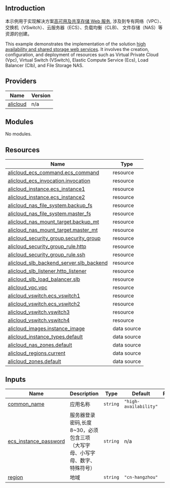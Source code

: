 ## Introduction
<!-- DOCS_DESCRIPTION_CN -->
本示例用于实现解决方案[高可用及共享存储 Web 服务](https://www.aliyun.com/solution/tech-solution/ha-web), 涉及到专有网络（VPC）、交换机（VSwitch）、云服务器（ECS）、负载均衡（CLB)、 文件存储（NAS）等资源的创建。
<!-- DOCS_DESCRIPTION_CN -->

<!-- DOCS_DESCRIPTION_EN -->
This example demonstrates the implementation of the solution [high availability and shared storage web services](https://www.aliyun.com/solution/tech-solution/ha-web). It involves the creation, configuration, and deployment of resources such as Virtual Private Cloud (Vpc), Virtual Switch (VSwitch), Elastic Compute Service (Ecs), Load Balancer (Clb), and File Storage NAS.
<!-- DOCS_DESCRIPTION_EN -->
    

<!-- BEGIN_TF_DOCS -->
## Providers

| Name | Version |
|------|---------|
| <a name="provider_alicloud"></a> [alicloud](#provider\_alicloud) | n/a |

## Modules

No modules.

## Resources

| Name | Type |
|------|------|
| [alicloud_ecs_command.ecs_command](https://registry.terraform.io/providers/aliyun/alicloud/latest/docs/resources/ecs_command) | resource |
| [alicloud_ecs_invocation.invocation](https://registry.terraform.io/providers/aliyun/alicloud/latest/docs/resources/ecs_invocation) | resource |
| [alicloud_instance.ecs_instance1](https://registry.terraform.io/providers/aliyun/alicloud/latest/docs/resources/instance) | resource |
| [alicloud_instance.ecs_instance2](https://registry.terraform.io/providers/aliyun/alicloud/latest/docs/resources/instance) | resource |
| [alicloud_nas_file_system.backup_fs](https://registry.terraform.io/providers/aliyun/alicloud/latest/docs/resources/nas_file_system) | resource |
| [alicloud_nas_file_system.master_fs](https://registry.terraform.io/providers/aliyun/alicloud/latest/docs/resources/nas_file_system) | resource |
| [alicloud_nas_mount_target.backup_mt](https://registry.terraform.io/providers/aliyun/alicloud/latest/docs/resources/nas_mount_target) | resource |
| [alicloud_nas_mount_target.master_mt](https://registry.terraform.io/providers/aliyun/alicloud/latest/docs/resources/nas_mount_target) | resource |
| [alicloud_security_group.security_group](https://registry.terraform.io/providers/aliyun/alicloud/latest/docs/resources/security_group) | resource |
| [alicloud_security_group_rule.http](https://registry.terraform.io/providers/aliyun/alicloud/latest/docs/resources/security_group_rule) | resource |
| [alicloud_security_group_rule.ssh](https://registry.terraform.io/providers/aliyun/alicloud/latest/docs/resources/security_group_rule) | resource |
| [alicloud_slb_backend_server.slb_backend](https://registry.terraform.io/providers/aliyun/alicloud/latest/docs/resources/slb_backend_server) | resource |
| [alicloud_slb_listener.http_listener](https://registry.terraform.io/providers/aliyun/alicloud/latest/docs/resources/slb_listener) | resource |
| [alicloud_slb_load_balancer.slb](https://registry.terraform.io/providers/aliyun/alicloud/latest/docs/resources/slb_load_balancer) | resource |
| [alicloud_vpc.vpc](https://registry.terraform.io/providers/aliyun/alicloud/latest/docs/resources/vpc) | resource |
| [alicloud_vswitch.ecs_vswitch1](https://registry.terraform.io/providers/aliyun/alicloud/latest/docs/resources/vswitch) | resource |
| [alicloud_vswitch.ecs_vswitch2](https://registry.terraform.io/providers/aliyun/alicloud/latest/docs/resources/vswitch) | resource |
| [alicloud_vswitch.vswitch3](https://registry.terraform.io/providers/aliyun/alicloud/latest/docs/resources/vswitch) | resource |
| [alicloud_vswitch.vswitch4](https://registry.terraform.io/providers/aliyun/alicloud/latest/docs/resources/vswitch) | resource |
| [alicloud_images.instance_image](https://registry.terraform.io/providers/aliyun/alicloud/latest/docs/data-sources/images) | data source |
| [alicloud_instance_types.default](https://registry.terraform.io/providers/aliyun/alicloud/latest/docs/data-sources/instance_types) | data source |
| [alicloud_nas_zones.default](https://registry.terraform.io/providers/aliyun/alicloud/latest/docs/data-sources/nas_zones) | data source |
| [alicloud_regions.current](https://registry.terraform.io/providers/aliyun/alicloud/latest/docs/data-sources/regions) | data source |
| [alicloud_zones.default](https://registry.terraform.io/providers/aliyun/alicloud/latest/docs/data-sources/zones) | data source |

## Inputs

| Name | Description | Type | Default | Required |
|------|-------------|------|---------|:--------:|
| <a name="input_common_name"></a> [common\_name](#input\_common\_name) | 应用名称 | `string` | `"high-availability"` | no |
| <a name="input_ecs_instance_password"></a> [ecs\_instance\_password](#input\_ecs\_instance\_password) | 服务器登录密码,长度8~30，必须包含三项（大写字母、小写字母、数字、特殊符号） | `string` | n/a | yes |
| <a name="input_region"></a> [region](#input\_region) | 地域 | `string` | `"cn-hangzhou"` | no |
<!-- END_TF_DOCS -->